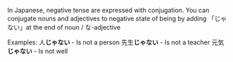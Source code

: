 In Japanese, negative tense are expressed with conjugation.
You can conjugate nouns and adjectives to negative state of being by adding 「じゃない」at the end of noun / な-adjective

Examples:
	人**じゃない**  -  Is not a person
	先生**じゃない**  -  Is not a teacher
	元気**じゃない**  - Is not well 
